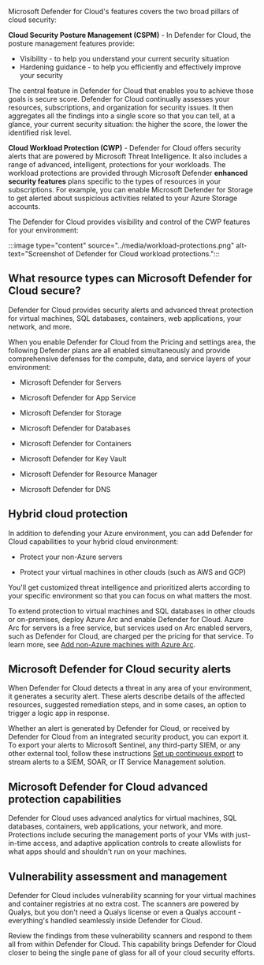 Microsoft Defender for Cloud's features covers the two broad pillars of cloud security:

**Cloud Security Posture Management (CSPM)** - In Defender for Cloud, the posture management features provide:

- Visibility - to help you understand your current security situation
- Hardening guidance - to help you efficiently and effectively improve your security

The central feature in Defender for Cloud that enables you to achieve those goals is secure score. Defender for Cloud continually assesses your resources, subscriptions, and organization for security issues. It then aggregates all the findings into a single score so that you can tell, at a glance, your current security situation: the higher the score, the lower the identified risk level.

**Cloud Workload Protection (CWP)** - Defender for Cloud offers security alerts that are powered by Microsoft Threat Intelligence. It also includes a range of advanced, intelligent, protections for your workloads. The workload protections are provided through Microsoft Defender **enhanced security features** plans specific to the types of resources in your subscriptions. For example, you can enable Microsoft Defender for Storage to get alerted about suspicious activities related to your Azure Storage accounts.

The Defender for Cloud provides visibility and control of the CWP features for your environment:

:::image type="content" source="../media/workload-protections.png" alt-text="Screenshot of Defender for Cloud workload protections.":::

## What resource types can Microsoft Defender for Cloud secure?

Defender for Cloud provides security alerts and advanced threat protection for virtual machines, SQL databases, containers, web applications, your network, and more.

When you enable Defender for Cloud from the Pricing and settings area, the following Defender plans are all enabled simultaneously and provide comprehensive defenses for the compute, data, and service layers of your environment:

- Microsoft Defender for Servers

- Microsoft Defender for App Service

- Microsoft Defender for Storage

- Microsoft Defender for Databases

- Microsoft Defender for Containers

- Microsoft Defender for Key Vault

- Microsoft Defender for Resource Manager

- Microsoft Defender for DNS


## Hybrid cloud protection

In addition to defending your Azure environment, you can add Defender for Cloud capabilities to your hybrid cloud environment:

- Protect your non-Azure servers

- Protect your virtual machines in other clouds (such as AWS and GCP)

You'll get customized threat intelligence and prioritized alerts according to your specific environment so that you can focus on what matters the most.

To extend protection to virtual machines and SQL databases in other clouds or on-premises, deploy Azure Arc and enable Defender for Cloud. Azure Arc for servers is a free service, but services used on Arc enabled servers, such as Defender for Cloud, are charged per the pricing for that service. To learn more, see [Add non-Azure machines with Azure Arc](/azure/defender-for-cloud/quickstart-onboard-machines?pivots=azure-arc#add-non-azure-machines-with-azure-arc).

## Microsoft Defender for Cloud security alerts

When Defender for Cloud detects a threat in any area of your environment, it generates a security alert. These alerts describe details of the affected resources, suggested remediation steps, and in some cases, an option to trigger a logic app in response.

Whether an alert is generated by Defender for Cloud, or received by Defender for Cloud from an integrated security product, you can export it. To export your alerts to Microsoft Sentinel, any third-party SIEM, or any other external tool, follow these instructions [Set up continuous export](/azure/defender-for-cloud/continuous-export) to stream alerts to a SIEM, SOAR, or IT Service Management solution.

## Microsoft Defender for Cloud advanced protection capabilities

Defender for Cloud uses advanced analytics for virtual machines, SQL databases, containers, web applications, your network, and more. Protections include securing the management ports of your VMs with just-in-time access, and adaptive application controls to create allowlists for what apps should and shouldn't run on your machines.

## Vulnerability assessment and management

Defender for Cloud includes vulnerability scanning for your virtual machines and container registries at no extra cost. The scanners are powered by Qualys, but you don't need a Qualys license or even a Qualys account - everything's handled seamlessly inside Defender for Cloud.

Review the findings from these vulnerability scanners and respond to them all from within Defender for Cloud. This capability brings Defender for Cloud closer to being the single pane of glass for all of your cloud security efforts. 